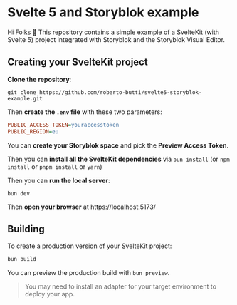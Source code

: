 # Svelte 5 and Storyblok example

Hi Folks 👋
This repository contains a simple example of a SvelteKit (with Svelte 5) project integrated with Storyblok and the Storyblok Visual Editor.


## Creating your SvelteKit project

**Clone the repository**:

```shell
git clone https://github.com/roberto-butti/svelte5-storyblok-example.git
```

Then **create the `.env` file** with these two parameters:

```ini
PUBLIC_ACCESS_TOKEN=youraccesstoken
PUBLIC_REGION=eu
```
You can **create your Storyblok space** and pick the **Preview Access Token**.

Then you can **install all the SvelteKit dependencies** via `bun install` (or `npm install` or `pnpm install` or `yarn`)

Then you can **run the local server**:

```shell
bun dev
```

Then **open your browser** at https://localhost:5173/


## Building

To create a production version of your SvelteKit project:

```bash
bun build
```

You can preview the production build with `bun preview`.

> You may need to install an adapter for your target environment to deploy your app.
